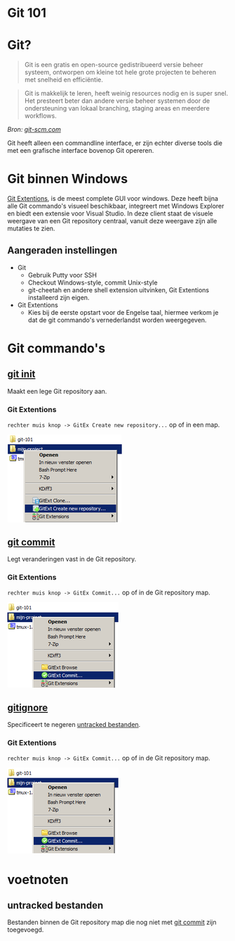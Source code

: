 # Git 101

# Git?

> Git is een gratis en open-source gedistribueerd versie beheer systeem,
    ontworpen om kleine tot hele grote projecten te beheren met snelheid en
    efficiëntie.

> Git is makkelijk te leren, heeft weinig resources nodig en is super snel. Het
    presteert beter dan andere versie beheer systemen door de ondersteuning van
    lokaal branching, staging areas en meerdere workflows.

_Bron: [git-scm.com](http://git-scm.com/)_

Git heeft alleen een commandline interface, er zijn echter diverse tools die met
een grafische interface bovenop Git opereren.

# Git binnen Windows

[Git Extentions], is de meest complete GUI voor windows. Deze heeft bijna alle
Git commando's visueel beschikbaar, integreert met Windows Explorer en biedt een
extensie voor Visual Studio. In deze client staat de visuele weergave van een
Git repository centraal, vanuit deze weergave zijn alle mutaties te zien.

[Git Extentions]: https://github.com/gitextensions/gitextensions

## Aangeraden instellingen

* Git
    * Gebruik Putty voor SSH
    * Checkout Windows-style, commit Unix-style
    * git-cheetah en andere shell extension uitvinken, Git Extentions installeerd
    zijn eigen.
* Git Extentions
    * Kies bij de eerste opstart voor de Engelse taal, hiermee verkom je dat de
    git commando's vernederlandst worden weergegeven.

# Git commando's

## [git init](http://git-scm.com/docs/git-init)

Maakt een lege Git repository aan.

### Git Extentions

`rechter muis knop -> GitEx Create new repository...` op of in een map.

![rechter muis knop -> GitEx Create new repository...][init-gitextensions]

[init-gitextensions]: img/init-gitextensions.png

## [git commit](http://git-scm.com/docs/git-commit)

Legt veranderingen vast in de Git repository.

### Git Extentions

`rechter muis knop -> GitEx Commit...` op of in de Git repository map.

![rechter muis knop -> GitEx Commit...][commit-gitextensions]

[commit-gitextensions]: img/commit-gitextensions.png

## [gitignore](http://git-scm.com/docs/gitignore)

Specificeert te negeren [untracked bestanden](#untracked-bestanden).

### Git Extentions

`rechter muis knop -> GitEx Commit...` op of in de Git repository map.

![rechter muis knop -> GitEx Commit...][commit-gitextensions]

[commit-gitextensions]: img/commit-gitextensions.png

# voetnoten

## untracked bestanden

Bestanden binnen de Git repository map die nog niet met
[git commit](#git-commit) zijn toegevoegd.

